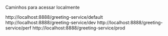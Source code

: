 Caminhos para acessar localmente

http://localhost:8888/greeting-service/default
http://localhost:8888/greeting-service/dev
http://localhost:8888/greeting-service/perf
http://localhost:8888/greeting-service/prod
